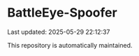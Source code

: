 # BattleEye-Spoofer

Last updated: 2025-05-29 22:12:37

This repository is automatically maintained.
